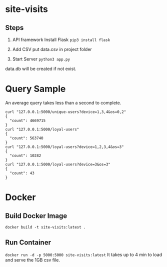 # site-visits

## Steps
1. API framework
Install Flask
`pip3 install flask`

2. Add CSV
put data.csv in project folder

3. Start Server
`python3 app.py`

data.db will be created if not exist.

# Query Sample
An average query takes less than a second to complete.
```
curl "127.0.0.1:5000/unique-users?device=1,3,4&os=0,2"
{
  "count": 4669715
}
curl "127.0.0.1:5000/loyal-users"                                                                      
{
  "count": 563740
}
curl "127.0.0.1:5000/loyal-users?device=1,2,3,4&os=3"
{
  "count": 10282
}
curl "127.0.0.1:5000/loyal-users?device=3&os=3"                                          
{
  "count": 43
}
```

# Docker
## Build Docker Image
`docker build -t site-visits:latest .`

## Run Container
`docker run -d -p 5000:5000 site-visits:latest`
It takes up to 4 min to load and serve the 1GB csv file.
